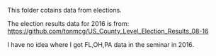 This folder cotains data from elections.  

The election results data for 2016 is from:
https://github.com/tonmcg/US_County_Level_Election_Results_08-16

I have no idea where I got FL,OH,PA data in the seminar in 2016.
